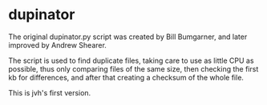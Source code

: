 dupinator
=========

The original dupinator.py script was created by Bill Bumgarner, and later improved by Andrew Shearer.

The script is used to find duplicate files, taking care to use as little CPU as possible, thus only comparing files of the same size, then checking the first kb for differences, and after that creating a checksum of the whole file.

This is jvh's first version.

